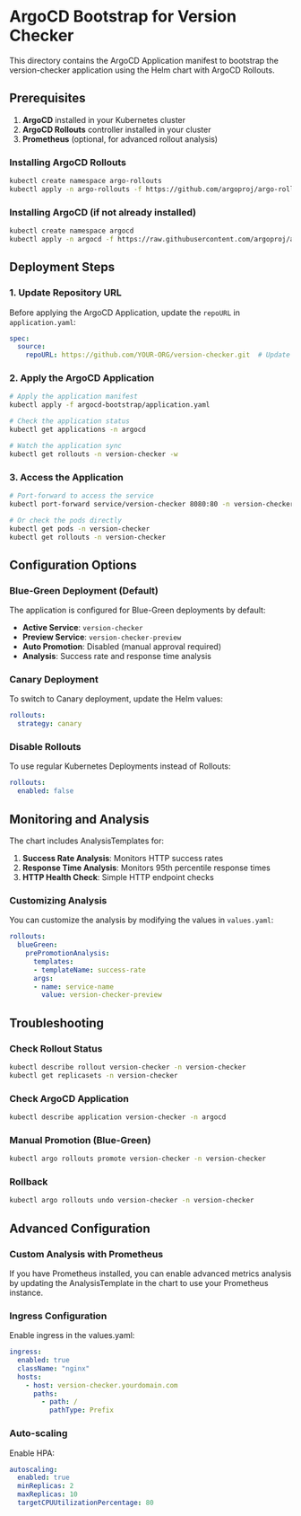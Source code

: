 # ArgoCD Bootstrap for Version Checker

This directory contains the ArgoCD Application manifest to bootstrap the version-checker application using the Helm chart with ArgoCD Rollouts.

## Prerequisites

1. **ArgoCD** installed in your Kubernetes cluster
2. **ArgoCD Rollouts** controller installed in your cluster
3. **Prometheus** (optional, for advanced rollout analysis)

### Installing ArgoCD Rollouts

```bash
kubectl create namespace argo-rollouts
kubectl apply -n argo-rollouts -f https://github.com/argoproj/argo-rollouts/releases/latest/download/install.yaml
```

### Installing ArgoCD (if not already installed)

```bash
kubectl create namespace argocd
kubectl apply -n argocd -f https://raw.githubusercontent.com/argoproj/argo-cd/stable/manifests/install.yaml
```

## Deployment Steps

### 1. Update Repository URL

Before applying the ArgoCD Application, update the `repoURL` in `application.yaml`:

```yaml
spec:
  source:
    repoURL: https://github.com/YOUR-ORG/version-checker.git  # Update this
```

### 2. Apply the ArgoCD Application

```bash
# Apply the application manifest
kubectl apply -f argocd-bootstrap/application.yaml

# Check the application status
kubectl get applications -n argocd

# Watch the application sync
kubectl get rollouts -n version-checker -w
```

### 3. Access the Application

```bash
# Port-forward to access the service
kubectl port-forward service/version-checker 8080:80 -n version-checker

# Or check the pods directly
kubectl get pods -n version-checker
kubectl get rollouts -n version-checker
```

## Configuration Options

### Blue-Green Deployment (Default)

The application is configured for Blue-Green deployments by default:

- **Active Service**: `version-checker`
- **Preview Service**: `version-checker-preview`
- **Auto Promotion**: Disabled (manual approval required)
- **Analysis**: Success rate and response time analysis

### Canary Deployment

To switch to Canary deployment, update the Helm values:

```yaml
rollouts:
  strategy: canary
```

### Disable Rollouts

To use regular Kubernetes Deployments instead of Rollouts:

```yaml
rollouts:
  enabled: false
```

## Monitoring and Analysis

The chart includes AnalysisTemplates for:

1. **Success Rate Analysis**: Monitors HTTP success rates
2. **Response Time Analysis**: Monitors 95th percentile response times
3. **HTTP Health Check**: Simple HTTP endpoint checks

### Customizing Analysis

You can customize the analysis by modifying the values in `values.yaml`:

```yaml
rollouts:
  blueGreen:
    prePromotionAnalysis:
      templates:
      - templateName: success-rate
      args:
      - name: service-name
        value: version-checker-preview
```

## Troubleshooting

### Check Rollout Status

```bash
kubectl describe rollout version-checker -n version-checker
kubectl get replicasets -n version-checker
```

### Check ArgoCD Application

```bash
kubectl describe application version-checker -n argocd
```

### Manual Promotion (Blue-Green)

```bash
kubectl argo rollouts promote version-checker -n version-checker
```

### Rollback

```bash
kubectl argo rollouts undo version-checker -n version-checker
```

## Advanced Configuration

### Custom Analysis with Prometheus

If you have Prometheus installed, you can enable advanced metrics analysis by updating the AnalysisTemplate in the chart to use your Prometheus instance.

### Ingress Configuration

Enable ingress in the values.yaml:

```yaml
ingress:
  enabled: true
  className: "nginx"
  hosts:
    - host: version-checker.yourdomain.com
      paths:
        - path: /
          pathType: Prefix
```

### Auto-scaling

Enable HPA:

```yaml
autoscaling:
  enabled: true
  minReplicas: 2
  maxReplicas: 10
  targetCPUUtilizationPercentage: 80
```